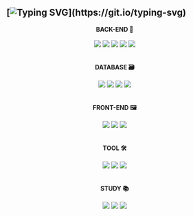 [![Typing SVG](https://readme-typing-svg.demolab.com?font=Fira+Code&pause=1000&center=true&random=false&width=1012&lines=welcome+to+KTU's+github!)](https://git.io/typing-svg)
---
<div align="center" dir="auto">
  <b>BACK-END 🔩</b>
</div>  
<br>
<div align="center" dir="auto">
  <img src="https://img.shields.io/badge/Java-teal"/>
  <img src="https://img.shields.io/badge/SpringFramework-darkgreen?style=flat&logo=Spring&logoColor=black"/>
  <img src="https://img.shields.io/badge/SpringBoot-darkgreen?style=flat&logo=Spring Boot&logoColor=black"/>
  <img src="https://img.shields.io/badge/Mybatis-black"/>
  <img src="https://img.shields.io/badge/Spring Data JPA-darkgreen"/>
</div>
<br>
<br>
<div align="center" dir="auto">
  <b>DATABASE 🗃️</b>
</div>  
<br>
<div align="center" dir="auto">
  <img src="https://img.shields.io/badge/Oracle-darkred?style=flat&logo=Oracle&logoColor=black%font=black"/>
  <img src="https://img.shields.io/badge/PostgreSQL-cadetblue?style=flat&logo=PostgreSQL&logoColor=black"/>
  <img src="https://img.shields.io/badge/SQLite-darkslategrey?style=flat&logo=SQLite&logoColor=black"/>
  <img src="https://img.shields.io/badge/BTL Data Integrator-dodgerblue"/>
</div>
<br>
<br>
<div align="center" dir="auto">
  <b>FRONT-END 🖼️</b>
</div>  
<br>
<div align="center" dir="auto">
  <img src="https://img.shields.io/badge/JavaScript-yellow?style=flat&logo=JavaScript&logoColor=black"/>
  <img src="https://img.shields.io/badge/exBuilder6-tomato"/>
  <img src="https://img.shields.io/badge/nexcroN-deepskyblue"/>
</div>
<br>
<br>
<div align="center" dir="auto">
  <b>TOOL 🛠️</b>
</div>  
<br>
<div align="center" dir="auto">
  <img src="https://img.shields.io/badge/IntelliJ-royalblue?style=flat&logo=IntelliJ IDEA&logoColor=black"/>
  <img src="https://img.shields.io/badge/Eclipse-indigo?style=flat&logo=Eclipse IDE&logoColor=black"/>
  <img src="https://img.shields.io/badge/DBeaver-brown?style=flat&logo=DBeaver&logoColor=black"/>
</div>
<br>
<br>
<div align="center" dir="auto">
  <b>STUDY 📚</b>
</div>  
<br>
<div align="center" dir="auto">
  <img src="https://img.shields.io/badge/Baekjoon Online Judge-dimgrey"/>
  <img src="https://img.shields.io/badge/JPA-cadetblue"/>
  <img src="https://img.shields.io/badge/Hibernate-darkgoldenrod?style=flat&logo=Hibernate&logoColor=black"/>
</div>
